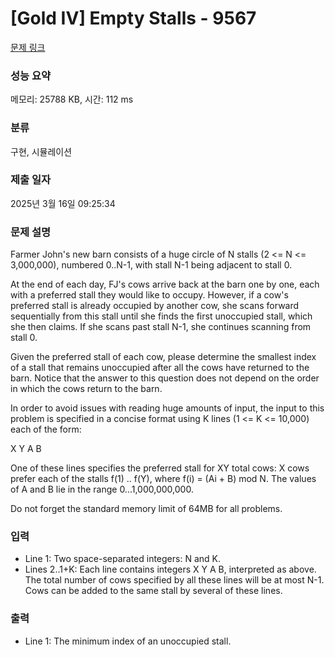 # [Gold IV] Empty Stalls - 9567 

[문제 링크](https://www.acmicpc.net/problem/9567) 

### 성능 요약

메모리: 25788 KB, 시간: 112 ms

### 분류

구현, 시뮬레이션

### 제출 일자

2025년 3월 16일 09:25:34

### 문제 설명

<p>Farmer John's new barn consists of a huge circle of N stalls (2 <= N <= 3,000,000), numbered 0..N-1, with stall N-1 being adjacent to stall 0.</p><p>At the end of each day, FJ's cows arrive back at the barn one by one, each with a preferred stall they would like to occupy.  However, if a cow's preferred stall is already occupied by another cow, she scans forward sequentially from this stall until she finds the first unoccupied stall, which she then claims.  If she scans past stall N-1, she continues scanning from stall 0.</p><p>Given the preferred stall of each cow, please determine the smallest index of a stall that remains unoccupied after all the cows have returned to the barn.  Notice that the answer to this question does not depend on the order in which the cows return to the barn.</p><p>In order to avoid issues with reading huge amounts of input, the input to this problem is specified in a concise format using K lines (1 <= K <= 10,000) each of the form:</p><p>X Y A B</p><p>One of these lines specifies the preferred stall for XY total cows: X cows prefer each of the stalls f(1) .. f(Y), where f(i) = (Ai + B) mod N.  The values of A and B lie in the range 0...1,000,000,000.</p><p>Do not forget the standard memory limit of 64MB for all problems.</p>

### 입력 

 <ul><li>Line 1: Two space-separated integers: N and K.</li><li>Lines 2..1+K: Each line contains integers X Y A B, interpreted as above.  The total number of cows specified by all these lines will be at most N-1.  Cows can be added to the same stall by several of these lines.</li></ul>

### 출력 

 <ul><li>Line 1: The minimum index of an unoccupied stall.</li></ul>

